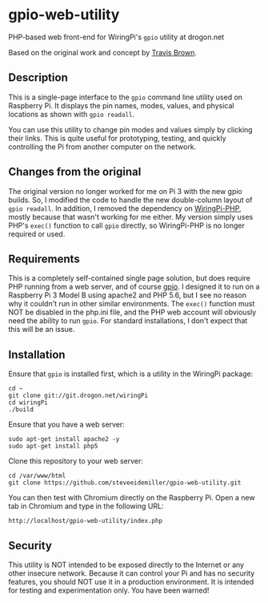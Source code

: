 # gpio-web-utility
PHP-based web front-end for WiringPi's `gpio` utility at drogon.net

Based on the original work and concept by
[Travis Brown](https://github.com/WarriorRocker/wiringpi-web-utility).

## Description
This is a single-page interface to the `gpio` command line utility used on Raspberry Pi.
It displays the pin names, modes, values, and physical locations as shown with `gpio readall`.

You can use this utility to change pin modes and values simply by clicking their links.
This is quite useful for prototyping, testing, and quickly controlling the Pi from another
computer on the network.

## Changes from the original
The original version no longer worked for me on Pi 3 with the new gpio builds. So, I modified the
code to handle the new double-column layout of `gpio readall`. In addition, I removed the dependency
on [WiringPi-PHP](https://github.com/WiringPi/WiringPi-PHP), mostly because that wasn't
working for me either. My version simply uses PHP's `exec()` function to call `gpio` directly,
so WiringPi-PHP is no longer required or used.

## Requirements
This is a completely self-contained single page solution, but does require PHP running from a web server,
and of course [gpio](https://projects.drogon.net/raspberry-pi/wiringpi/the-gpio-utility/).
I designed it to run on a Raspberry Pi 3 Model B using apache2 and PHP 5.6, but I see no reason why
it couldn't run in other similar environments. The `exec()` function must NOT be disabled in the php.ini
file, and the PHP web account will obviously need the ability to run `gpio`. For standard installations,
I don't expect that this will be an issue.

## Installation
Ensure that `gpio` is installed first, which is a utility in the WiringPi package:
```
cd ~
git clone git://git.drogon.net/wiringPi
cd wiringPi
./build
```
Ensure that you have a web server:
```
sudo apt-get install apache2 -y
sudo apt-get install php5
```
Clone this repository to your web server:
```
cd /var/www/html
git clone https://github.com/steveeidemiller/gpio-web-utility.git
```
You can then test with Chromium directly on the Raspberry Pi. Open a new tab in Chromium and type in the following URL:
```
http://localhost/gpio-web-utility/index.php
```

## Security
This utility is NOT intended to be exposed directly to the Internet or any other insecure network.
Because it can control your Pi and has no security features, you should NOT use it in a production
environment. It is intended for testing and experimentation only. You have been warned!
